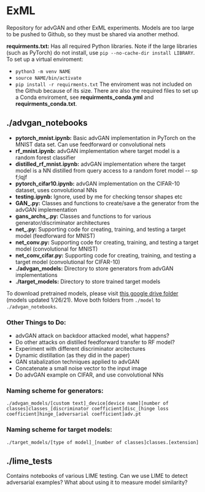 # ExML
Repository for advGAN and other ExML experiments.
Models are too large to be pushed to Github, so they must be shared via another method. 

**requirments.txt:** Has all required Python libraries. Note if the large libraries (such as PyTorch) do not install, use ```pip --no-cache-dir install LIBRARY```. To set up a virtual enviroment:
- ```python3 -m venv NAME```
- ```source NAME/bin/activate```
- ```pip install -r requirments.txt```
The enviroment was not included on the Github because of its size. There are also the required files to set up a Conda enviroment, see **requirments_conda.yml** and **requirments_conda.txt**.

## ./advgan_notebooks
- **pytorch_mnist.ipynb:** Basic advGAN implementation in PyTorch on the MNIST data set. Can use feedforward or convolutional nets
- **rf_mnist.ipynb:** advGAN implementation where target model is a random forest classifier
- **distilled_rf_mnist.ipynb:** advGAN implementation where the target model is a NN distilled from query access to a random foret model
-- sp f;lqjf
- **pytorch_cifar10.ipynb:** advGAN implementation on the CIFAR-10 dataset, uses convolutional NNs
- **testing.ipynb:** Ignore, used by me for checking tensor shapes etc
- **GAN_.py:** Classes and functions to create/save a the generator from the advGAN implementation
- **gans_archs_.py:** Classes and functions to for various generator/discriminator architectures
- **net_.py:** Supporting code for creating, training, and testing a target model (feedforward for MNIST)
- **net_conv.py:** Supporting code for creating, training, and testing a target model (convolutional for MNIST)
- **net_conv_cifar.py:** Supporting code for creating, training, and testing a target model (convolutional for CIFAR-10)
- **./advgan_models:** Directory to store generators from advGAN implementations
- **./target_models:** Directory to store trained target models

To download pretrained models, please visit [this google drive folder](https://drive.google.com/file/d/1Rjr-kR-pw8ahv9hTYlnbF-Tu5mHTcdUc/view?usp=sharing) (models updated 1/26/21). Move both folders from ```./model``` to ```./advgan_notebooks```.

### Other Things to Do:
- advGAN attack on backdoor attacked model, what happens?
- Do other attacks on distilled feedforward transfer to RF model? 
- Experiment with different discriminator arcitectures 
- Dynamic distillation (as they did in the paper)
- GAN stabalization techniques applied to advGAN
- Concatenate a small noise vector to the input image 
- Do advGAN example on CIFAR, and use convolutional NNs

### Naming scheme for generators:
```./advgan_models/[custom text]_device[device name][number of classes]classes_[discriminator coefficient]disc_[hinge loss coefficient]hinge_[adversarial coefficient]adv.pt```

### Naming scheme for target models: 
```./target_models/[type of model]_[number of classes]classes.[extension]```

## ./lime_tests
Contains notebooks of various LIME testing. Can we use LIME to detect adversarial examples? What about using it to measure model similarity?
